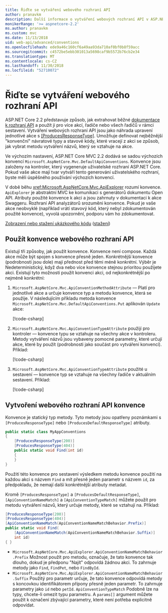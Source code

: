 ```yaml
---
title: Řiďte se vytváření webového rozhraní API
author: pranavkm
description: Další informace o vytváření webových rozhraní API v ASP.NET Core.
monikerRange: '>= aspnetcore-2.2'
ms.author: pranavkm
ms.custom: mvc
ms.date: 11/13/2018
uid: web-api/advanced/conventions
ms.openlocfilehash: ede9a46c160cf6a49aa93da710af0bf0b8f59acc
ms.sourcegitcommit: c4572be5ebb301013a5698caf9b5572b76cb2e34
ms.translationtype: MT
ms.contentlocale: cs-CZ
ms.lasthandoff: 11/30/2018
ms.locfileid: "52710072"
---
```

# <a name="use-web-api-conventions"></a>Řiďte se vytváření webového rozhraní API

ASP.NET Core 2.2 představuje způsob, jak extrahovat běžné [dokumentace k rozhraní API](xref:tutorials/web-api-help-pages-using-swagger) a použít ji pro více akcí, řadiče nebo všech řadičů v rámci sestavení. Vytváření webových rozhraní API jsou jako náhrada upravení jednotlivé akce s [[ProducesResponseType]](xref:Microsoft.AspNetCore.Mvc.ProducesResponseTypeAttribute). Umožňuje definovat nejběžnější "konvenční" návratové typy a stavové kódy, které vracejí z akci se způsob, jak vybrat metodu vytváření názvů, který se vztahuje na akce.

Ve výchozím nastavení, ASP.NET Core MVC 2.2 dodává se sadou výchozích konvencí `Microsoft.AspNetCore.Mvc.DefaultApiConventions`. Konvence jsou založeny na kontroler, který vygeneruje uživatelské rozhraní ASP.NET Core. Pokud vaše akce mají tvar vytváří tento generování uživatelského rozhraní, byste měli úspěšného používání výchozích konvencí.

V době běhu <xref:Microsoft.AspNetCore.Mvc.ApiExplorer> rozumí konvence. `ApiExplorer` je abstraktní MVC ke komunikaci s generátorů dokumentu Open API. Atributy použité konvence k akci a jsou zahrnuty v dokumentaci k akce Swaggeru. Rozhraní API analyzátorů srozuměni konvence. Pokud je vaše akce neobvyklé (například vrátí stavový kód, který nebyl zdokumentován použité konvence), vyvolá upozornění, podporu vám ho zdokumentovat.

[Zobrazení nebo stažení ukázkového kódu](https://github.com/aspnet/Docs/tree/master/aspnetcore/web-api/advanced/conventions/sample) ([stažení](xref:index#how-to-download-a-sample))

## <a name="apply-web-api-conventions"></a>Použít konvence webového rozhraní API

Existují tři způsoby, jak použít konvence. Konvence není compose. Každá akce může být spojen s konvence přesně jeden. Konkrétnější konvence (podrobnosti jsou dole) mají přednost před těmi méně konkrétní. Výběr je Nedeterministický, když dva nebo více konvence stejnou prioritou použijete akci. Existují tyto možnosti použít konvenci akci, od nejkonkrétnější po nejméně konkrétní:

1. `Microsoft.AspNetCore.Mvc.ApiConventionMethodAttribute` &mdash; Platí pro jednotlivé akce a určuje konvence typ a metodu konvence, která se použije. V následujícím příkladu metoda konvence `Microsoft.AspNetCore.Mvc.DefaultApiConventions.Put` aplikován `Update` akce:

    [!code-csharp[](conventions/sample/Controllers/ContactsConventionController.cs?name=apiconventionmethod&highlight=2-3)]

1. `Microsoft.AspNetCore.Mvc.ApiConventionTypeAttribute` použijí pro kontroler &mdash; konvence typu se vztahuje na všechny akce v kontroleru. Metody vytváření názvů jsou vybaveny pomocné parametry, které určují akce, které by použít (podrobnosti jako součást pro vytváření konvencí). Příklad:

    [!code-csharp[](conventions/sample/Controllers/ContactsConventionController.cs?name=apiconventiontypeattribute)]

1. `Microsoft.AspNetCore.Mvc.ApiConventionTypeAttribute` použité u sestavení &mdash; konvence typ se vztahuje na všechny řadiče v aktuálním sestavení. Příklad:

    [!code-csharp[](conventions/sample/Startup.cs?name=apiconventiontypeattribute)]

## <a name="create-web-api-conventions"></a>Vytvoření webového rozhraní API konvence

Konvence je statický typ metody. Tyto metody jsou opatřeny poznámkami s `[ProducesResponseType]` nebo `[ProducesDefaultResponseType]` atributy.

```csharp
public static class MyAppConventions
{
    [ProducesResponseType(200)]
    [ProducesResponseType(404)]
    public static void Find(int id)
    {
    }
}
```

Použití této konvence pro sestavení výsledkem metodu konvence použití na každou akci s názvem `Find` a mít přesně jeden parametr s názvem `id`, za předpokladu, že nemají další konkrétnější atributy metadat.

Kromě `[ProducesResponseType]` a `[ProducesDefaultResponseType]`, `[ApiConventionNameMatch]` a `[ApiConventionTypeMatch]` můžete použít pro metodu vytváření názvů, který určuje metody, které se vztahují na. Příklad:

```csharp
[ProducesResponseType(200)]
[ProducesResponseType(404)]
[ApiConventionNameMatch(ApiConventionNameMatchBehavior.Prefix)]
public static void Find(
    [ApiConventionNameMatch(ApiConventionNameMatchBehavior.Suffix)]
    int id)
{ }
```

* `Microsoft.AspNetCore.Mvc.ApiExplorer.ApiConventionNameMatchBehavior.Prefix` Možnost použít pro metodu, označuje, že tato konvence tak dlouho, dokud je předponu "Najít" odpovídá žádnou akci. To zahrnuje metody jako `Find`, `FindPet`, nebo `FindById`.
* `Microsoft.AspNetCore.Mvc.ApiExplorer.ApiConventionNameMatchBehavior.Suffix` Použitý pro parametr určuje, že tato konvence odpovídá metody s koncovkou identifikátorem přípony přesně jeden parametr. To zahrnuje parametry jako `id` nebo `petId`. `ApiConventionTypeMatch` Podobně lze na typy, chcete-li omezit typu parametru. A `params[]` argument můžete použít k označení zbývající parametry, které není potřeba explicitně odpovídat.
